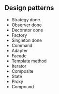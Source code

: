 ## Design patterns

- Strategy done
- Observer done
- Decorator done
- Factory
- Singleton done
- Command
- Adapter
- Facade
- Template method
- Iterator
- Composite
- State
- Proxy
- Compound
